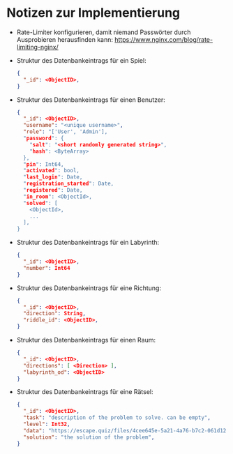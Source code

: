 # Notizen zur Implementierung

- Rate-Limiter konfigurieren, damit niemand Passwörter durch Ausprobieren herausfinden kann: https://www.nginx.com/blog/rate-limiting-nginx/


- Struktur des Datenbankeintrags für ein Spiel:
   ```json
   {
     "_id": <ObjectID>,
   }
   ```

- Struktur des Datenbankeintrags für einen Benutzer:
   ```json
   {
     "_id": <ObjectID>,
     "username": "<unique username>",
     "role": "['User', 'Admin'],
     "password": {
       "salt": "<short randomly generated string>",
       "hash": <ByteArray>
     },
     "pin": Int64,
     "activated": bool,
     "last_login": Date,
     "registration_started": Date,
     "registered": Date,
     "in_room": <ObjectId>,
     "solved": [
       <ObjectId>,
       ...
     ],
   }
   ```

- Struktur des Datenbankeintrags für ein Labyrinth:
   ```json
   {
     "_id": <ObjectID>,
     "number": Int64
   }
   ```

- Struktur des Datenbankeintrags für eine Richtung:
   ```json
   {
     "_id": <ObjectID>,
     "direction": String,
     "riddle_id": <ObjectID>,
   }
   ```

- Struktur des Datenbankeintrags für einen Raum:
   ```json
   {
     "_id": <ObjectID>,
     "directions": [ <Direction> ],
     "labyrinth_od": <ObjectID>
   }
   ```

- Struktur des Datenbankeintrags für eine Rätsel:
   ```json
   {
     "_id": <ObjectID>,
     "task": "description of the problem to solve. can be empty",
     "level": Int32,
     "data": "https://escape.quiz/files/4cee645e-5a21-4a76-b7c2-061d122c93bf.zip", // URL to a zip or 7z archive containing necessary files to solve the problem
     "solution": "the solution of the problem",
   }
   ```